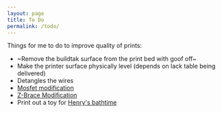 ```yaml
---
layout: page
title: To Do
permalink: /todo/
---
```


Things for me to do to improve quality of prints:

* ~Remove the buildtak surface from the print bed with goof off~
* Make the printer surface physically level (depends on lack table being delivered)
* Detangles the wires
* [Mosfet modification][mosfet_mod]
* [Z-Brace Modification](http://3dprinterwiki.info/wiki/wanhao-duplicator-i3/duplicator-i3-basic-mods/z-brace/)
* Print out a toy for [Henry's bathtime][boats_boats_boats]

[boats_boats_boats]: https://github.com/hjhart/3d_printing/tree/master/Models/Hamel_Monohull_Paddle_Boat
[mosfet_mod]: https://letsprint3d.net/2017/01/29/guide-installing-a-mosfet-board-maker-select-v2/
